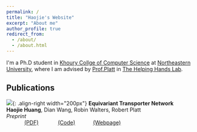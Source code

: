 ```yaml
---
permalink: /
title: "Haojie's Website"
excerpt: "About me"
author_profile: true
redirect_from: 
  - /about/
  - /about.html
---
```


I'm a Ph.D student in [Khoury Collge of Computer Science](https://www.khoury.northeastern.edu) at [Northeastern University](https://www.northeastern.edu), where I am advised by
[Prof.Platt](http://www.ccs.neu.edu/home/rplatt/) in [The Helping Hands Lab](https://www2.ccs.neu.edu/research/helpinghands/).

## Publications
![](images/equi_transporter.png){: .align-right width="200px"}
**Equivariant Transporter Network**  
**Haojie Huang**, Dian Wang, Robin Walters, Robert Platt  
*Preprint*  
&nbsp; &nbsp; &nbsp;  &nbsp; &nbsp; &nbsp; [(PDF)](https://arxiv.org/pdf/2202.09400.pdf) &nbsp; &nbsp; &nbsp;  &nbsp; &nbsp; &nbsp; [(Code)]() &nbsp; &nbsp; &nbsp;  &nbsp; &nbsp; &nbsp;[(Webpage)]()
` `  
` `  
